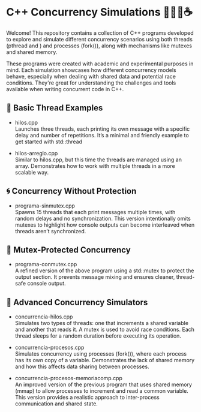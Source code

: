 # C++ Concurrency Simulations 👩🏻‍💻☕
Welcome! This repository contains a collection of C++ programs developed to explore and simulate different concurrency scenarios using both threads (pthread and <thread>) and processes (fork()), along with mechanisms like mutexes and shared memory.

These programs were created with academic and experimental purposes in mind. Each simulation showcases how different concurrency models behave, especially when dealing with shared data and potential race conditions. They're great for understanding the challenges and tools available when writing concurrent code in C++.

## 🧵 Basic Thread Examples

- hilos.cpp <br>
Launches three threads, each printing its own message with a specific delay and number of repetitions. It’s a minimal and friendly example to get started with std::thread

- hilos-arreglo.cpp<br>
Similar to hilos.cpp, but this time the threads are managed using an array. Demonstrates how to work with multiple threads in a more scalable way.

## 🌀 Concurrency Without Protection

- programa-sinmutex.cpp<br>
Spawns 15 threads that each print messages multiple times, with random delays and no synchronization. This version intentionally omits mutexes to highlight how console outputs can become interleaved when threads aren’t synchronized.

## 🔐 Mutex-Protected Concurrency

- programa-conmutex.cpp <br>
A refined version of the above program using a std::mutex to protect the output section. It prevents message mixing and ensures cleaner, thread-safe console output.

## 🔄 Advanced Concurrency Simulators

- concurrencia-hilos.cpp <br>
Simulates two types of threads: one that increments a shared variable and another that reads it. A mutex is used to avoid race conditions. Each thread sleeps for a random duration before executing its operation.

- concurrencia-procesos.cpp <br>
Simulates concurrency using processes (fork()), where each process has its own copy of a variable. Demonstrates the lack of shared memory and how this affects data sharing between processes.

- concurrencia-procesos-memoriacomp.cpp <br>
An improved version of the previous program that uses shared memory (mmap) to allow processes to increment and read a common variable. This version provides a realistic approach to inter-process communication and shared state.

